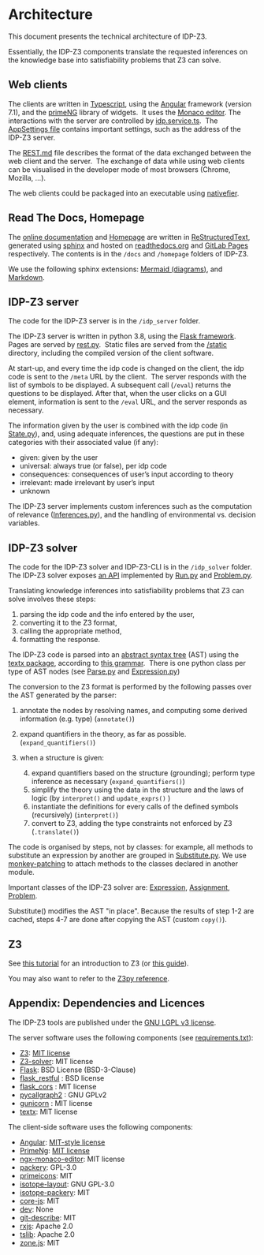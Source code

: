 # Architecture

This document presents the technical architecture of IDP-Z3.

Essentially, the IDP-Z3 components translate the requested inferences on the knowledge base into satisfiability problems that Z3 can solve.


## Web clients
The clients are written in [Typescript](https://www.typescriptlang.org/), using the [Angular](https://angular.io/) framework (version 7.1), and the [primeNG](https://www.primefaces.org/primeng/#/) library of widgets.  It uses the [Monaco editor](https://www.npmjs.com/package/ngx-monaco-editor). The interactions with the server are controlled by [idp.service.ts](https://gitlab.com/krr/autoconfig3/blob/master/src/services/idp.service.ts).  The [AppSettings file](https://gitlab.com/krr/autoconfig3/blob/master/src/services/AppSettings.ts) contains important settings, such as the address of the IDP-Z3 server.

The [REST.md](https://gitlab.com/krr/IDP-Z3/-/blob/master/docs/zettlr/REST.md) file describes the format of the data exchanged between the web client and the server.  The exchange of data while using web clients can be visualised in the developer mode of most browsers (Chrome, Mozilla, …).

The web clients could be packaged into an executable using [nativefier](https://github.com/jiahaog/Nativefier).


## Read The Docs, Homepage
The [online documentation](http://docs.idp-z3.be/en/stable/) and [Homepage](https://www.idp-z3.be/) are written in [ReStructuredText](https://www.sphinx-doc.org/en/master/usage/restructuredtext/basics.html),  generated using [sphinx](https://www.sphinx-doc.org/en/master/) and hosted on [readthedocs.org](https://readthedocs.org/projects/idp-z3/) and [GitLab Pages](https://gitlab.com/krr/IDP-Z3/pages) respectively.  The contents is in the `/docs` and `/homepage` folders of IDP-Z3.

We use the following sphinx extensions: [Mermaid (diagrams)](https://pypi.org/project/sphinxcontrib-mermaid/), and [Markdown](https://www.sphinx-doc.org/en/master/usage/markdown.html).


## IDP-Z3 server
The code for the IDP-Z3 server is in the `/idp_server` folder.

The IDP-Z3 server is written in python 3.8, using the [Flask framework](https://flask.palletsprojects.com/en/1.1.x/).  Pages are served by [rest.py](/code_modules/server_rest.html).  Static files are served from the [/static](https://gitlab.com/krr/IDP-Z3/tree/master/idp_server/static) directory, including the compiled version of the client software.

At start-up, and every time the idp code is changed on the client, the idp code is sent to the `/meta` URL by the client.  The server responds with the list of symbols to be displayed. A subsequent call (`/eval`) returns the questions to be displayed.  After that, when the user clicks on a GUI element, information is sent to the `/eval` URL, and the server responds as necessary. 

The information given by the user is combined with the idp code (in [State.py](/code_modules/server_state.html)), and, using adequate inferences, the questions are put in these categories with their associated value (if any):
* given: given by the user
* universal: always true (or false), per idp code
* consequences: consequences of user’s input according to theory
* irrelevant: made irrelevant by user’s input
* unknown

The IDP-Z3 server implements custom inferences such as the computation of relevance ([Inferences.py](/code_modules/server_inferences.html)), and the handling of environmental vs. decision variables.


## IDP-Z3 solver
The code for the IDP-Z3 solver and IDP-Z3-CLI is in the `/idp_solver` folder. The IDP-Z3 solver exposes [an API](/IDPLanguage.html#main-block) implemented by [Run.py](/code_modules/solver_run.html) and [Problem.py](/code_modules/solver_problem.html).

Translating knowledge inferences into satisfiability problems that Z3 can solve involves these steps:
1.  parsing the idp code and the info entered by the user, 
2.  converting it to the Z3 format,
3.  calling the appropriate method,
4.  formatting the response.

The IDP-Z3 code is parsed into an [abstract syntax tree](https://en.wikipedia.org/wiki/Abstract_syntax_tree) (AST) using the [textx package](https://github.com/textX/textX), according to [this grammar](https://gitlab.com/krr/IDP-Z3/blob/master/idp_solver/Idp.tx).  There is one python class per type of AST nodes (see [Parse.py](/code_modules/solver_parse.html) and [Expression.py](/code_modules/solver_expression.html))

The conversion to the Z3 format is performed by the following passes over the AST generated by the parser:
1.  annotate the nodes by resolving names, and computing some derived information (e.g. type) (`annotate()`)
2.  expand quantifiers in the theory, as far as possible. (`expand_quantifiers()`)
3.  when a structure is given:

    4. expand quantifiers based on the structure (grounding); perform type inference as necessary (`expand_quantifiers()`)
    5. simplify the theory using the data in the structure and the laws of logic (by `interpret()` and `update_exprs()` )
    6. instantiate the definitions for every calls of the defined symbols (recursively) (`interpret()`)
    7. convert to Z3, adding the type constraints not enforced by Z3 (`.translate()`)

The code is organised by steps, not by classes:  for example, all methods to substitute an expression by another are grouped in [Substitute.py](/code_modules/solver_substitute.html).  We use [monkey-patching](https://www.geeksforgeeks.org/monkey-patching-in-python-dynamic-behavior/) to attach methods to the classes declared in another module.

Important classes of the IDP-Z3 solver are: [Expression](/code_modules/solver_expression.html#idp_solver.Expression.Expression), [Assignment](/code_modules/solver_assignments.html#idp_solver.Assignments.Assignment), [Problem](/code_modules/solver_problem.html#idp_solver.Problem.Problem).

Substitute() modifies the AST "in place".  Because the results of step 1-2 are cached, steps 4-7 are done after copying the AST (custom `copy()`).


## Z3

See [this tutorial](https://ericpony.github.io/z3py-tutorial/guide-examples.htm) for an introduction to Z3 (or [this guide](https://docs.google.com/presentation/d/1BgXIJNZJD6YTAT5k5ZSMv4irMeMA9a41EnJsIO1eK9Y/edit?usp=sharing)).

You may also want to refer to the [Z3py reference](https://z3prover.github.io/api/html/namespacez3py.html).


## Appendix: Dependencies and Licences
The IDP-Z3 tools are published under the [GNU LGPL v3 license](https://www.gnu.org/licenses/lgpl-3.0.en.html).  

The server software uses the following components (see [requirements.txt](https://gitlab.com/krr/IDP-Z3/-/blob/master/requirements.txt)):

* [Z3](https://github.com/Z3Prover/z3): [MIT license](https://github.com/Z3Prover/z3/blob/master/LICENSE.txt)
* [Z3-solver](https://pypi.org/project/z3-solver/): MIT license
* [Flask](https://pypi.org/project/Flask/): BSD License (BSD-3-Clause)
* [flask_restful](https://pypi.org/project/Flask-RESTful/) : BSD license
* [flask_cors](https://pypi.org/project/Flask-Cors/) : MIT license
* [pycallgraph2](https://pypi.org/project/pycallgraph2/) : GNU GPLv2
* [gunicorn](https://pypi.org/project/gunicorn/) : MIT license
* [textx](https://pypi.org/project/textX/): MIT license

The client-side software uses the following components:

* [Angular](https://angular.io/): [MIT-style license](https://angular.io/license)
* [PrimeNg](https://github.com/primefaces/primeng): [MIT license](https://github.com/primefaces/primeng/blob/master/LICENSE.md)
* [ngx-monaco-editor](https://www.npmjs.com/package/ngx-monaco-editor): MIT license
* [packery](https://www.npmjs.com/package/packery): GPL-3.0
* [primeicons](https://www.npmjs.com/package/primeicons): MIT
* [isotope-layout](https://www.npmjs.com/package/isotope-layout): GNU GPL-3.0
* [isotope-packery](https://www.npmjs.com/package/isotope-packery): MIT
* [core-js](https://www.npmjs.com/package/core-js): MIT
* [dev](https://www.npmjs.com/package/dev): None
* [git-describe](https://www.npmjs.com/package/git-describe): MIT
* [rxjs](https://www.npmjs.com/package/rxjs): Apache 2.0
* [tslib](https://www.npmjs.com/package/tslib): Apache 2.0
* [zone.js](https://www.npmjs.com/package/zone.js): MIT
